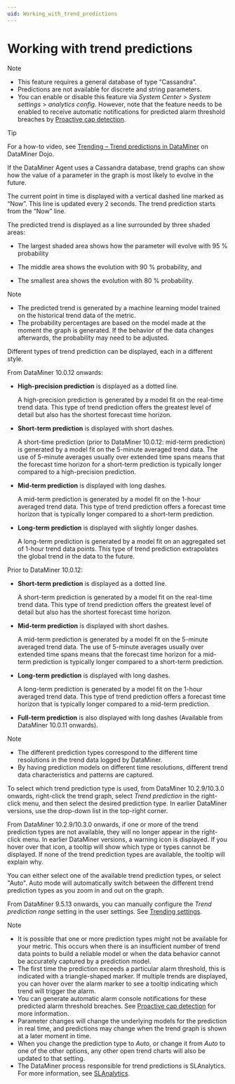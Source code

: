 ```yaml
---
uid: Working_with_trend_predictions
---
```


# Working with trend predictions

> [!NOTE]
>
> - This feature requires a general database of type “Cassandra”.
> - Predictions are not available for discrete and string parameters.
> - You can enable or disable this feature via *System Center* > *System settings* > *analytics config.* However, note that the feature needs to be enabled to receive automatic notifications for predicted alarm threshold breaches by [Proactive cap detection](xref:Proactive_cap_detection).

> [!TIP]
> For a how-to video, see [Trending – Trend predictions in DataMiner](https://community.dataminer.services/video/trending-trend-predictions-in-dataminer/) on DataMiner Dojo.

If the DataMiner Agent uses a Cassandra database, trend graphs can show how the value of a parameter in the graph is most likely to evolve in the future.

The current point in time is displayed with a vertical dashed line marked as “Now”. This line is updated every 2 seconds. The trend prediction starts from the “Now” line.

The predicted trend is displayed as a line surrounded by three shaded areas:

- The largest shaded area shows how the parameter will evolve with 95 % probability

- The middle area shows the evolution with 90 % probability, and

- The smallest area shows the evolution with 80 % probability.

> [!NOTE]
>
> - The predicted trend is generated by a machine learning model trained on the historical trend data of the metric.
> - The probability percentages are based on the model made at the moment the graph is generated. If the behavior of the data changes afterwards, the probability may need to be adjusted.

Different types of trend prediction can be displayed, each in a different style.

From DataMiner 10.0.12 onwards:

- **High-precision prediction** is displayed as a dotted line.

  A high-precision prediction is generated by a model fit on the real-time trend data. This type of trend prediction offers the greatest level of detail but also has the shortest forecast time horizon.

- **Short-term prediction** is displayed with short dashes.

  A short-time prediction (prior to DataMiner 10.0.12: mid-term prediction) is generated by a model fit on the 5-minute averaged trend data. The use of 5-minute averages usually over extended time spans means that the forecast time horizon for a short-term prediction is typically longer compared to a high-precision prediction.

- **Mid-term prediction** is displayed with long dashes.

  A mid-term prediction is generated by a model fit on the 1-hour averaged trend data. This type of trend prediction offers a forecast time horizon that is typically longer compared to a short-term prediction.

- **Long-term prediction** is displayed with slightly longer dashes.

  A long-term prediction is generated by a model fit on an aggregated set of 1-hour trend data points. This type of trend prediction extrapolates the global trend in the data to the future.

Prior to DataMiner 10.0.12:

- **Short-term prediction** is displayed as a dotted line.

  A short-term prediction is generated by a model fit on the real-time trend data. This type of trend prediction offers the greatest level of detail but also has the shortest forecast time horizon.

- **Mid-term prediction** is displayed with short dashes.

  A mid-term prediction is generated by a model fit on the 5-minute averaged trend data. The use of 5-minute averages usually over extended time spans means that the forecast time horizon for a mid-term prediction is typically longer compared to a short-term prediction.

- **Long-term prediction** is displayed with long dashes.

  A long-term prediction is generated by a model fit on the 1-hour averaged trend data. This type of trend prediction offers a forecast time horizon that is typically longer compared to a mid-term prediction.

- **Full-term prediction** is also displayed with long dashes (Available from DataMiner 10.0.11 onwards).

> [!NOTE]
>
> - The different prediction types correspond to the different time resolutions in the trend data logged by DataMiner.
> - By having prediction models on different time resolutions, different trend data characteristics and patterns are captured.

To select which trend prediction type is used, from DataMiner 10.2.9/10.3.0 onwards, right-click the trend graph, select *Trend prediction* in the right-click menu, and then select the desired prediction type. In earlier DataMiner versions, use the drop-down list in the top-right corner.

From DataMiner 10.2.9/10.3.0 onwards, if one or more of the trend prediction types are not available, they will no longer appear in the right-click menu. In earlier DataMiner versions, a warning icon is displayed. If you hover over that icon, a tooltip will show which type or types cannot be displayed. If none of the trend prediction types are available, the tooltip will explain why.

You can either select one of the available trend prediction types, or select "Auto". Auto mode will automatically switch between the different trend prediction types as you zoom in and out on the graph.

From DataMiner 9.5.13 onwards, you can manually configure the *Trend prediction range* setting in the user settings. See [Trending settings](xref:User_settings#trending-settings).

> [!NOTE]
>
> - It is possible that one or more prediction types might not be available for your metric. This occurs when there is an insufficient number of trend data points to build a reliable model or when the data behavior cannot be accurately captured by a prediction model.
> - The first time the prediction exceeds a particular alarm threshold, this is indicated with a triangle-shaped marker. If multiple trends are displayed, you can hover over the alarm marker to see a tooltip indicating which trend will trigger the alarm.
> - You can generate automatic alarm console notifications for these predicted alarm threshold breaches. See [Proactive cap detection](xref:Proactive_cap_detection) for more information.
> - Parameter changes will change the underlying models for the prediction in real time, and predictions may change when the trend graph is shown at a later moment in time.
> - When you change the prediction type to *Auto*, or change it from *Auto* to one of the other options, any other open trend charts will also be updated to that setting.
> - The DataMiner process responsible for trend predictions is SLAnalytics. For more information, see [SLAnalytics](xref:DataMiner_processes#slanalytics).

